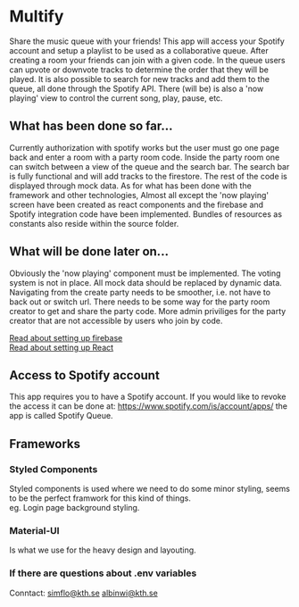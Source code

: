 # Multify
Share the music queue with your friends! This app will access your Spotify account and setup a playlist to be used as a collaborative queue.
After creating a room your friends can join with a given code. In the queue users can upvote or downvote tracks to determine the order that
they will be played. It is also possible to search for new tracks and add them to the queue, all done through the Spotify API. There (will be) is 
also a 'now playing' view to control the current song, play, pause, etc.

## What has been done so far...
Currently authorization with spotify works but the user must go one page back and enter a room with a party room code.
Inside the party room one can switch between a view of the queue and the search bar. The search bar is fully functional and will add
tracks to the firestore. The rest of the code is displayed through mock data. As for what has been done with the framework and other technologies,
Almost all except the 'now playing' screen have been created as react components and the firebase and Spotify integration code have been implemented. Bundles of resources as constants also reside within the source folder.

## What will be done later on...
Obviously the 'now playing' component must be implemented. The voting system is not in place. All mock data should be replaced by dynamic data.
Navigating from the create party needs to be smoother, i.e. not have to back out or switch url. There needs to be some way for the party room creator
to get and share the party code. More admin priviliges for the party creator that are not accessible by users who join by code.

[Read about setting up firebase](./functions/README.md)\
[Read about setting up React](./REACT_README.md)

## Access to Spotify account
This app requires you to have a Spotify account. If you would like to revoke the access it can be done at: https://www.spotify.com/is/account/apps/ the app is called Spotify Queue.

## Frameworks

### Styled Components
Styled components is used where we need to do some minor styling, seems to be the perfect framwork for this kind of things.  
eg. Login page background styling.

### Material-UI
Is what we use for the heavy design and layouting.

### If there are questions about .env variables
Conntact:
simflo@kth.se
albinwi@kth.se
